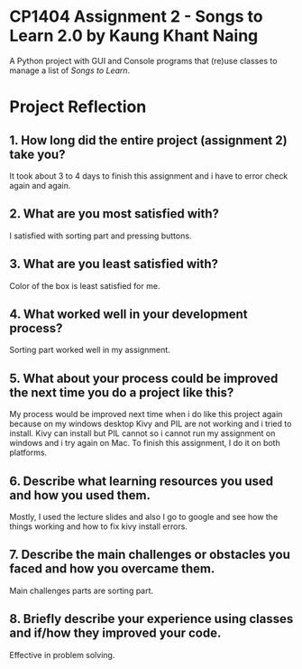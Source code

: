# CP1404 Assignment 2 - Songs to Learn 2.0 by Kaung Khant Naing

A Python project with GUI and Console programs that (re)use classes to manage a list of *Songs to Learn*.


# Project Reflection

## 1. How long did the entire project (assignment 2) take you?
It took about 3 to 4 days to finish this assignment and i have to error check again and again.
## 2. What are you most satisfied with?
I satisfied with sorting part and pressing buttons.

## 3. What are you least satisfied with?
Color of the box is least satisfied for me. 

## 4. What worked well in your development process?
Sorting part worked well in my assignment.

## 5. What about your process could be improved the next time you do a project like this?
My process would be improved next time when i do like this project again because on my windows desktop Kivy and PIL are not working and i tried to install. Kivy can install but PIL cannot so i cannot run my assignment on windows and i try again on Mac. To finish this assignment, I do it on both platforms.

## 6. Describe what learning resources you used and how you used them.
Mostly, I used the lecture slides and also I go to google and see how the things working and how to fix kivy install errors.

## 7. Describe the main challenges or obstacles you faced and how you overcame them.
Main challenges parts are sorting part.

## 8. Briefly describe your experience using classes and if/how they improved your code.
Effective in problem solving.